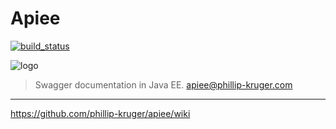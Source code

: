 # Apiee
[![build_status](https://travis-ci.org/phillip-kruger/apiee.svg?branch=master)](https://travis-ci.org/phillip-kruger/apiee)

![logo](https://raw.githubusercontent.com/phillip-kruger/apiee/master/apiee-core/src/main/webapp/apiee/logo.png) 

> Swagger documentation in Java EE.
> apiee@phillip-kruger.com

***

https://github.com/phillip-kruger/apiee/wiki